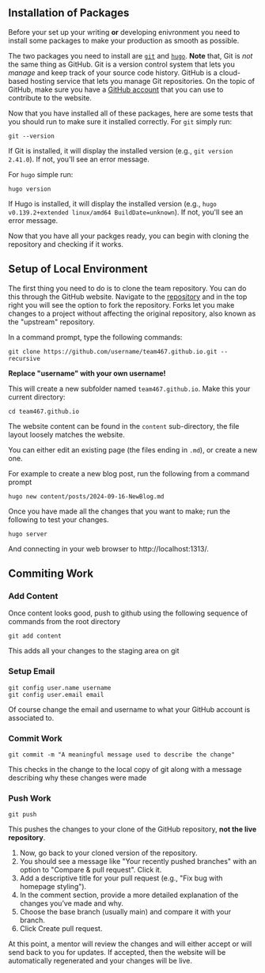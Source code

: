 ## Installation of Packages

Before your set up your writing **or** developing enivronment you need to install some packages to make your production as smooth as possible.

The two packages you need to install are [`git`](https://git-scm.com/book/en/v2/Getting-Started-Installing-Git) and [`hugo`](https://gohugo.io/installation/). **Note** that, Git is *not* the same thing as GitHub. Git is a version control system that lets you *manage* and keep track of your source code history. GitHub is a cloud-based hosting service that lets you manage Git repositories. On the topic of GitHub, make sure you have a [GitHub account](https://github.com/join) that you can use to contribute to the website.

Now that you have installed all of these packages, here are some tests that you should run to make sure it installed correctly. For `git` simply run:
```
git --version
```
If Git is installed, it will display the installed version (e.g., `git version 2.41.0`). If not, you'll see an error message.

For `hugo` simple run:
```
hugo version
```
If Hugo is installed, it will display the installed version (e.g., `hugo v0.139.2+extended linux/amd64 BuildDate=unknown`). If not, you'll see an error message.

Now that you have all your packges ready, you can begin with cloning the repository and checking if it works.

## Setup of Local Environment

The first thing you need to do is to clone the team repository. You can do this through the GitHub website. Navigate to the [repository](https://github.com/team467/team467.github.io) and in the top right you will see the option to fork the repository. Forks let you make changes to a project without affecting the original repository, also known as the "upstream" repository.

In a command prompt, type the following commands:
```
git clone https://github.com/username/team467.github.io.git --recursive
```
**Replace "username" with your own username!** 

This will create a new subfolder named `team467.github.io`. Make this your current directory:
```
cd team467.github.io
```

The website content can be found in the `content` sub-directory, the file layout loosely matches the website.

You can either edit an existing page (the files ending in `.md`), or create a new one.

For example to create a new blog post, run the following from a command prompt

```
hugo new content/posts/2024-09-16-NewBlog.md
```
Once you have made all the changes that you want to make; run the following to test your changes.
```
hugo server
```

And connecting in your web browser to http://localhost:1313/.

## Commiting Work
### Add Content
Once content looks good, push to github using the following sequence of commands from the root directory
```
git add content
```
This adds all your changes to the staging area on git
### Setup Email
```
git config user.name username
git config user.email email
```
Of course change the email and username to what your GitHub account is associated to.
### Commit Work
```
git commit -m "A meaningful message used to describe the change"
```
This checks in the change to the local copy of git along with a message describing why these changes were made
### Push Work
```
git push
```

This pushes the changes to your clone of the GitHub repository, **not the live repository**.

1. Now, go back to your cloned version of the repository. 
2. You should see a message like "Your recently pushed branches" with an option to "Compare & pull request". Click it. 
3. Add a descriptive title for your pull request (e.g., "Fix bug with homepage styling").
4. In the comment section, provide a more detailed explanation of the changes you’ve made and why.
5. Choose the base branch (usually main) and compare it with your branch.
6. Click Create pull request.

At this point, a mentor will review the changes and will either accept or will send back to you for updates. If accepted, then the website will be automatically regenerated and your changes will be live.
